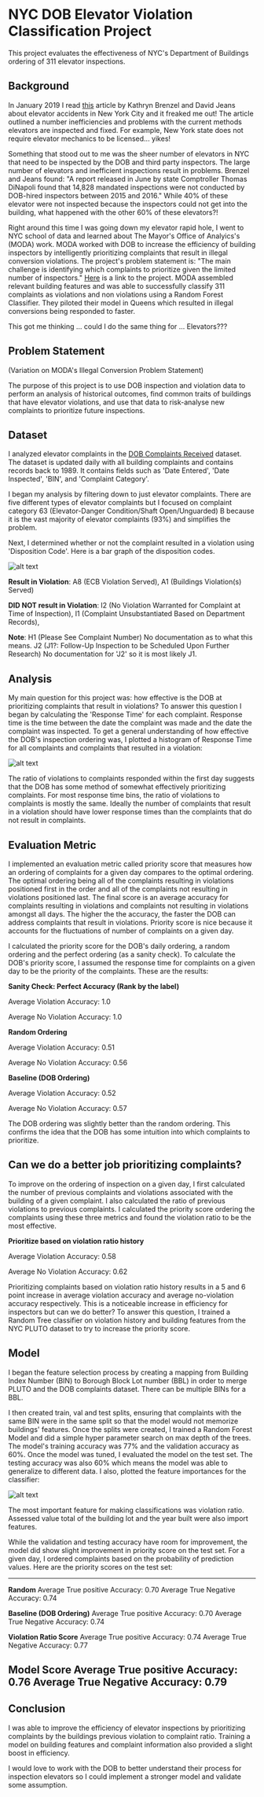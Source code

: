 # NYC DOB Elevator Violation Classification Project
This project evaluates the effectiveness of NYC's Department of Buildings ordering of 311 elevator inspections. 

## Background
In January 2019 I read [this](https://therealdeal.com/issues_articles/elevator-accidents-new-york-city/) article by Kathryn Brenzel and David Jeans about elevator accidents in New York City and it freaked me out!  The article outlined a number inefficiencies and problems with the current methods elevators are inspected and fixed.  For example, New York state does not require elevator mechanics to be licensed... yikes!

Something that stood out to me was the sheer number of elevators in NYC that need to be inspected by the DOB and third party inspectors.  The large number of elevators and inefficient inspections result in problems. Brenzel and Jeans found: "A report released in June by state Comptroller Thomas DiNapoli found that 14,828 mandated inspections were not conducted by DOB-hired inspectors between 2015 and 2016."  While 40% of these elevator were not inspected because the inspectors could not get into the building, what happened with the other 60% of these elevators?!  

Right around this time I was going down my elevator rapid hole, I went to NYC school of data and learned about The Mayor's Office of Analyics's (MODA) work. MODA worked with DOB to increase the efficiency of building inspectors by intelligently prioritizing complaints that result in illegal conversion violations. The project's problem statement is: "The main challenge is identifying which complaints to prioritize given the limited number of inspectors." [Here](https://moda-nyc.github.io/Project-Library/projects/illegal-conversions/) is a link to the project. MODA assembled relevant building features and was able to successfully classify 311 complaints as violations and non violations using a Random Forest Classifier.  They piloted their model in Queens which resulted in illegal conversions being responded to faster. 

This got me thinking ... could I do the same thing for ... Elevators???

## Problem Statement
(Variation on MODA's Illegal Conversion Problem Statement)
 
The purpose of this project is to use DOB inspection and violation data to perform an analysis of historical outcomes, find common traits of buildings that have elevator violations, and use that data to risk-analyse new complaints to prioritize future inspections.

## Dataset
I analyzed elevator complaints in the [DOB Complaints Received](https://data.cityofnewyork.us/Housing-Development/DOB-Complaints-Received/eabe-havv) dataset. The dataset is updated daily with all building complaints and contains records back to 1989. It contains fields such as 'Date Entered', 'Date Inspected', 'BIN', and 'Complaint Category'.

I began my analysis by filtering down to just elevator complaints.  There are five different types of elevator complaints but I focused on complaint category 63 (Elevator-Danger Condition/Shaft Open/Unguarded) B because it is the vast majority of elevator complaints (93%) and simplifies the problem.  

Next, I determined whether or not the complaint resulted in a violation using 'Disposition Code'. Here is a bar graph of the disposition codes.

![alt text](disposition.png)

**Result in Violation**: A8 (ECB Violation Served), A1 (Buildings Violation(s) Served)

**DID NOT result in Violation**: I2 (No Violation Warranted for Complaint at Time of Inspection), I1 (Complaint Unsubstantiated Based on Department Records), 

**Note**: H1 (Please See Complaint Number) No documentation as to what this means. J2 (J1?: Follow-Up Inspection to be Scheduled Upon Further Research) No documentation for 'J2' so it is most likely J1.

## Analysis
My main question for this project was: how effective is the DOB at prioritizing complaints that result in violations?  To answer this question I began by calculating the 'Response Time' for each complaint.  Response time is the time between the date the complaint was made and the date the complaint was inspected. To get a general understanding of how effective the DOB's inspection ordering was, I plotted a histogram of Response Time for all complaints and complaints that resulted in a violation:

![alt text](response.png)

The ratio of violations to complaints responded within the first day suggests that the DOB has some method of somewhat effectively prioritizing complaints.  For most response time bins, the ratio of violations to complaints is mostly the same.  Ideally the number of complaints that result in a violation should have lower response times than the complaints that do not result in complaints. 

## Evaluation Metric
I implemented an evaluation metric called priority score that measures how an ordering of complaints for a given day compares to the  optimal  ordering.   The  optimal  ordering  being  all  of  the  complaints  resulting  in violations positioned first in the order and all of the complaints not resulting in violations positioned last.  The final score is an average accuracy for complaints resulting in violations and complaints not resulting in violations amongst all days.  The higher the the accuracy,  the faster the DOB can address complaints that result in violations.  Priority score is nice because it accounts for the fluctuations of number of complaints on a given day.

I calculated the priority score for the DOB's daily ordering, a random ordering and the perfect ordering (as a sanity check).  To calculate the DOB's priority score, I assumed the response time for complaints on a given day to be the priority of the complaints.  These are the results:

**Sanity Check: Perfect Accuracy (Rank by the label)**

Average Violation Accuracy: 1.0

Average No Violation Accuracy: 1.0

**Random Ordering**

Average Violation Accuracy: 0.51

Average No Violation Accuracy: 0.56

**Baseline (DOB Ordering)**

Average Violation Accuracy: 0.52

Average No Violation Accuracy: 0.57

The DOB ordering was slightly better than the random ordering.  This confirms the idea that the DOB has some intuition into which complaints to prioritize.  

## Can we do a better job prioritizing complaints?
To improve on the ordering of inspection on a given day, I first calculated the number of previous complaints and violations associated with the building of a given complaint.  I also calculated the ratio of previous violations to previous complaints.  I calculated the priority score ordering the complaints using these three metrics and found the violation ratio to be the most effective. 


**Prioritize based on violation ratio history**

Average Violation Accuracy: 0.58

Average No Violation Accuracy: 0.62


Prioritizing complaints based on violation ratio history results in a 5 and 6 point increase in average violation accuracy and average no-violation accuracy respectively. This is a noticeable increase in efficiency for inspectors but can we do better? To answer this question, I trained a Random Tree classifier on violation history and building features from the NYC PLUTO dataset to try to increase the priority score. 

## Model

I began the feature selection process by creating a mapping from Building Index Number (BIN) to Borough Block Lot number (BBL) in order to merge PLUTO and the DOB complaints dataset. There can be multiple BINs for a BBL. 

I then created train, val and test splits, ensuring that complaints with the same BIN were in the same split so that the model would not memorize buildings' features. Once the splits were created, I trained a Random Forest Model and did a simple hyper parameter search on max depth of the trees. The model's training accuracy was 77% and the validation accuracy as 60%. Once the model was tuned, I evaluated the model on the test set. The testing accuracy was also 60% which means the model was able to generalize to different data. I also, plotted the feature importances for the classifier:

![alt text](important.png)

The most important feature for making classifications was violation ratio. Assessed value total of the building lot and the year built were also import features.  

While the validation and testing accuracy have room for improvement, the model did show slight improvement in priority score on the test set. For a given day, I ordered complaints based on the probability of prediction values. Here are the priority scores on the test set: 

----------------------
**Random** 
Average True positive Accuracy: 0.70
Average True Negative Accuracy: 0.74

**Baseline (DOB Ordering)** 
Average True positive Accuracy: 0.70
Average True Negative Accuracy: 0.74

**Violation Ratio Score**
Average True positive Accuracy: 0.74
Average True Negative Accuracy: 0.77

**Model Score**
Average True positive Accuracy: 0.76
Average True Negative Accuracy: 0.79
-----------------------

## Conclusion

I was able to improve the efficiency of elevator inspections by prioritizing complaints by the buildings previous violation to complaint ratio. Training a model on building features and complaint information also provided a slight boost in efficiency. 

I would love to work with the DOB to better understand their process for inspection elevators so I could implement a stronger model and validate some assumption. 
